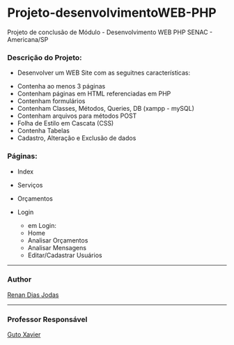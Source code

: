 # Projeto-desenvolvimentoWEB-PHP
Projeto de conclusão de Módulo - Desenvolvimento WEB PHP
SENAC - Americana/SP

### Descrição do Projeto:

- Desenvolver um WEB Site com as seguitnes características:

* Contenha ao menos 3 páginas
* Contenham páginas em HTML referenciadas em PHP
* Contenham formulários
* Contenham Classes, Métodos, Queries, DB (xampp - mySQL)
* Contenham arquivos para métodos POST
* Folha de Estilo em Cascata (CSS)
* Contenha Tabelas
* Cadastro, Alteração e Exclusão de dados


### Páginas:

* Index
* Serviços
* Orçamentos
* Login

    - em Login:
    * Home
    * Analisar Orçamentos
    * Analisar Mensagens
    * Editar/Cadastrar Usuários


---  
  ### Author
 [Renan Dias Jodas](https://br.linkedin.com/in/renanjodas)
 
---
 ### Professor Responsável
 [Guto Xavier](https://github.com/gutoffline)

